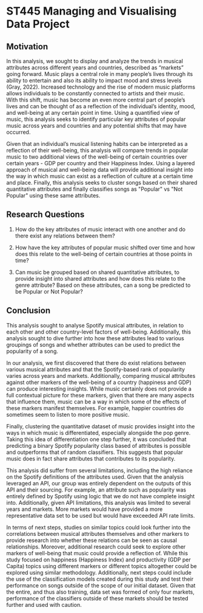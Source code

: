 # ST445 Managing and Visualising Data Project

## Motivation
In this analysis, we sought to display and analyze the trends in musical attributes across different years and countries, described as “markets” going forward. Music plays a central role in many people’s lives through its ability to entertain and also its ability to impact mood and stress levels (Gray, 2022). Increased technology and the rise of modern music platforms allows individuals to be constantly connected to artists and their music. With this shift, music has become an even more central part of people’s lives and can be thought of as a reflection of the individual’s identity, mood, and well-being at any certain point in time. Using a quantified view of music, this analysis seeks to identify particular key attributes of popular music across years and countries and any potential shifts that may have occurred.

Given that an individual’s musical listening habits can be interpreted as a reflection of their well-being, this analysis will compare trends in popular music to two additional views of the well-being of certain countries over certain years - GDP per country and their Happiness Index. Using a layered approach of musical and well-being data will provide additional insight into the way in which music can exist as a reflection of culture at a certain time and place. Finally, this analysis seeks to cluster songs based on their shared quantitative attributes and finally classifies songs as "Popular" vs "Not Popular" using these same attributes.

## Research Questions
1. How do the key attributes of music interact with one another and do there exist any relations between them?

2. How have the key attributes of popular music shifted over time and how does this relate to the well-being of certain countries at those points in time?

3. Can music be grouped based on shared quantitative attributes, to provide insight into shared attributes and how does this relate to the genre attribute? Based on these attributes, can a song be predicted to be Popular or Not Popular?

## Conclusion
This analysis sought to analyse Spotify musical attributes, in relation to each other and other country-level factors of well-being. Additionally, this analysis sought to dive further into how these attributes lead to various groupings of songs and whether attributes can be used to predict the popularity of a song.

In our analysis, we first discovered that there do exist relations between various musical attributes and that the Spotify-based rank of popularity varies across years and markets. Additionally, comparing musical attributes against other markers of the well-being of a country (happiness and GDP) can produce interesting insights. While music certainly does not provide a full contextual picture for these markers, given that there are many aspects that influence them, music can be a way in which some of the effects of these markers manifest themselves. For example, happier countries do sometimes seem to listen to more positive music.

Finally, clustering the quantitative dataset of music provides insight into the ways in which music is differentiated, especially alongside the pop genre. Taking this idea of differentiation one step further, it was concluded that predicting a binary Spotify popularity class based of attributes is possible and outperforms that of random classifiers. This suggests that popular music does in fact share attributes that contributes to its popularity.

This analysis did suffer from several limitations, including the high reliance on the Spotify definitions of the attributes used. Given that the analysis leveraged an API, our group was entirely dependent on the outputs of this API and their sourcing. For example, an attribute such as popularity was entirely defined by Spotify using logic that we do not have complete insight into. Additionally, given API limitations, this analysis was limited to several years and markets. More markets would have provided a more representative data set to be used but would have exceeded API rate limits.

In terms of next steps, studies on similar topics could look further into the correlations between musical attributes themselves and other markers to provide research into whether these relations can be seen as causal relationships. Moreover, additional research could seek to explore other markers of well-being that music could provide a reflection of. While this study focused on happiness (Happiness Index) and productivity (GDP per Capita) topics using different markers or different topics altogether could be explored using similar methodology. Additionally, next steps could include the use of the classification models created during this study and test their performance on songs outside of the scope of our initial dataset. Given that the entire, and thus also training, data set was formed of only four markets, performance of the classifiers outside of these markets should be tested further and used with caution.
